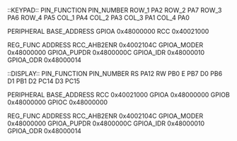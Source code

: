 ::KEYPAD::
PIN_FUNCTION    PIN_NUMBER
ROW_1           PA2
ROW_2           PA7
ROW_3           PA6
ROW_4           PA5
COL_1           PA4
COL_2           PA3
COL_3           PA1
COL_4           PA0

PERIPHERAL      BASE_ADDRESS
GPIOA           0x48000000
RCC             0x40021000

REG_FUNC        ADDRESS
RCC_AHB2ENR     0x4002104C
GPIOA_MODER     0x48000000
GPIOA_PUPDR     0x4800000C
GPIOA_IDR       0x48000010
GPIOA_ODR       0x48000014

::DISPLAY::
PIN_FUNCTION    PIN_NUMBER
RS           PA12
RW           PB0
E            PB7
D0           PB6
D1           PB1
D2           PC14
D3           PC15

PERIPHERAL      BASE_ADDRESS
RCC             0x40021000
GPIOA           0x48000000
GPIOB           0x48000000
GPIOC           0x48000000

REG_FUNC        ADDRESS
RCC_AHB2ENR     0x4002104C
GPIOA_MODER     0x48000000
GPIOA_PUPDR     0x4800000C
GPIOA_IDR       0x48000010
GPIOA_ODR       0x48000014

